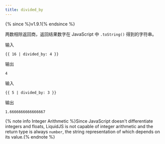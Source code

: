 ```yaml
---
title: divided_by
---
```


{% since %}v1.9.1{% endsince %}

两数相除返回商，返回结果数字在 JavaScript 中 `.toString()` 得到的字符串。

输入
```liquid
{{ 16 | divided_by: 4 }}
```

输出
```text
4
```

输入
```liquid
{{ 5 | divided_by: 3 }}
```

输出
```text
1.6666666666666667
```

{% note info Integer Arithmetic %}Since JavaScript doesn't differentiate integers and floats, LiquidJS is not capable of integer arithmetic and the return type is always `number`, the string representation of which depends on its value.{% endnote %}

[floor]: ./floor.html
